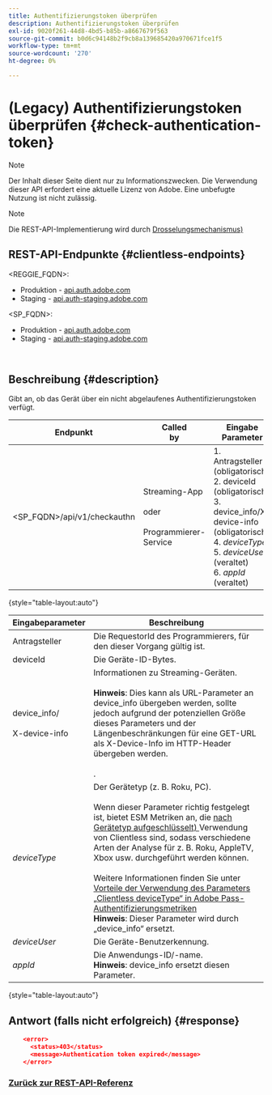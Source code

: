 ```yaml
---
title: Authentifizierungstoken überprüfen
description: Authentifizierungstoken überprüfen
exl-id: 9020f261-44d8-4bd5-b85b-a8667679f563
source-git-commit: b0d6c94148b2f9cb8a139685420a970671fce1f5
workflow-type: tm+mt
source-wordcount: '270'
ht-degree: 0%

---
```


# (Legacy) Authentifizierungstoken überprüfen {#check-authentication-token}

>[!NOTE]
>
>Der Inhalt dieser Seite dient nur zu Informationszwecken. Die Verwendung dieser API erfordert eine aktuelle Lizenz von Adobe. Eine unbefugte Nutzung ist nicht zulässig.

>[!NOTE]
>
> Die REST-API-Implementierung wird durch [Drosselungsmechanismus) ](/help/authentication/integration-guide-programmers/throttling-mechanism.md)

## REST-API-Endpunkte {#clientless-endpoints}

&lt;REGGIE_FQDN>:

* Produktion - [api.auth.adobe.com](http://api.auth.adobe.com/)
* Staging - [api.auth-staging.adobe.com](http://api.auth-staging.adobe.com/)

&lt;SP_FQDN>:

* Produktion - [api.auth.adobe.com](http://api.auth.adobe.com/)
* Staging - [api.auth-staging.adobe.com](http://api.auth-staging.adobe.com/)

</br>

## Beschreibung {#description}

Gibt an, ob das Gerät über ein nicht abgelaufenes Authentifizierungstoken verfügt.

| Endpunkt | Called </br>by | Eingabe   </br>Parameter | HTTP </br>Methode | Antwort | HTTP </br>Antwort |
| --- | --- | --- | --- | --- | --- |
| &lt;SP_FQDN>/api/v1/checkauthn | Streaming-App</br></br>oder</br></br>Programmierer-Service | 1. Antragsteller (obligatorisch)</br>2.  deviceId (obligatorisch)</br>3.  device_info/X-device-info (obligatorisch)</br>4.  _deviceType_ </br>5.  _deviceUser_ (veraltet)</br>6.  _appId_ (veraltet) | GET | XML oder JSON mit Fehlerdetails, wenn nicht erfolgreich. | 200 - Erfolg   </br>403 - Kein Erfolg |

{style="table-layout:auto"}


| Eingabeparameter | Beschreibung |
| --- | --- |
| Antragsteller | Die RequestorId des Programmierers, für den dieser Vorgang gültig ist. |
| deviceId | Die Geräte-ID-Bytes. |
| device_info/</br></br>X-device-info | Informationen zu Streaming-Geräten.</br></br>**Hinweis**: Dies kann als URL-Parameter an device_info übergeben werden, sollte jedoch aufgrund der potenziellen Größe dieses Parameters und der Längenbeschränkungen für eine GET-URL als X-Device-Info im HTTP-Header übergeben werden. </br></br><!--See the full details in [Passing Device and Connection Information](/help/authentication/passing-client-information-device-connection-and-application.md)(/help/authentication/passing-client-information-device-connection-and-application.md)-->. |
| _deviceType_ | Der Gerätetyp (z. B. Roku, PC).</br></br>Wenn dieser Parameter richtig festgelegt ist, bietet ESM Metriken an, die [nach Gerätetyp aufgeschlüsselt) ](/help/authentication/integration-guide-programmers/features-premium/esm/entitlement-service-monitoring-overview.md#clientless_device_type) Verwendung von Clientless sind, sodass verschiedene Arten der Analyse für z. B. Roku, AppleTV, Xbox usw. durchgeführt werden können.</br></br>Weitere Informationen finden Sie unter [Vorteile der Verwendung des Parameters „Clientless deviceType“ in Adobe Pass-Authentifizierungsmetriken ](/help/authentication/integration-guide-programmers/legacy/notes-technical/benefits-of-using-the-clientless-devicetype-parameter-in-pass-metrics.md)</br>**Hinweis**: Dieser Parameter wird durch „device_info“ ersetzt. |
| _deviceUser_ | Die Geräte-Benutzerkennung. |
| _appId_ | Die Anwendungs-ID/-name.</br>**Hinweis**: device_info ersetzt diesen Parameter. |

{style="table-layout:auto"}


## Antwort (falls nicht erfolgreich) {#response}

```JSON
    <error>
      <status>403</status>
      <message>Authentication token expired</message>
    </error>
```

### [Zurück zur REST-API-Referenz](/help/authentication/integration-guide-programmers/legacy/rest-api-v1/rest-api-reference.md)
